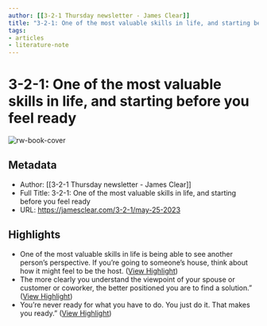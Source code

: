 ```yaml
---
author: [[3-2-1 Thursday newsletter - James Clear]]
title: "3-2-1: One of the most valuable skills in life, and starting before you feel ready"
tags: 
- articles
- literature-note
---
```

# 3-2-1: One of the most valuable skills in life, and starting before you feel ready

![rw-book-cover](https://jamesclear.com/wp-content/uploads/2020/11/jc-twitter.png)

## Metadata
- Author: [[3-2-1 Thursday newsletter - James Clear]]
- Full Title: 3-2-1: One of the most valuable skills in life, and starting before you feel ready
- URL: https://jamesclear.com/3-2-1/may-25-2023

## Highlights
- One of the most valuable skills in life is being able to see another person’s perspective.
  If you’re going to someone’s house, think about how it might feel to be the host. ([View Highlight](https://read.readwise.io/read/01h1cz1tkb1w0kvxxnfy2grqtm))
- The more clearly you understand the viewpoint of your spouse or customer or coworker, the better positioned you are to find a solution.” ([View Highlight](https://read.readwise.io/read/01h1cz258js81t3vqggw3j1yfc))
- You’re never ready for what you have to do. You just do it. That makes you ready.” ([View Highlight](https://read.readwise.io/read/01h1cz2ygxr6p34j7z571m0zxx))
